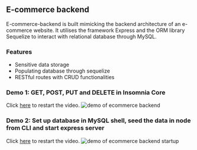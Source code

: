 ## E-commerce backend

E-commerce-backend is built mimicking the backend architecture of an e-commerce website. It utilises the framework Express and the ORM library Sequelize to interact with relational database through MySQL.

### Features

- Sensitive data storage
- Populating database through sequelize
- RESTful routes with CRUD functionalities

### Demo 1: GET, POST, PUT and DELETE in Insomnia Core

Click [here](./demo/demo.gif) to restart the video.
![demo of ecommerce backend](./demo/demo.gif)

### Demo 2: Set up database in MySQL shell, seed the data in node from CLI and start express server

Click [here](./demo/demo2.gif) to restart the video.
![demo of ecommerce backend startup](./demo/demo2.gif)
